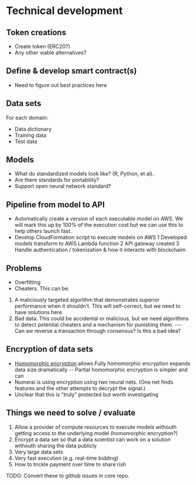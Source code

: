 # Technical development

## Token creations
- Create token (ERC20?)
- Any other viable alternatives?

## Define & develop smart contract(s)
- Need to figure out best practices here

 
## Data sets

For each domain:
- Data dictionary
- Training data
- Test data

## Models
- What do standardized models look like? (R, Python, et al). 
- Are there standards for portability? 
- Support open neural network standard? 

## Pipeline from model to API
- Automatically create a version of each executable model on AWS. We will mark this up by 100% of the execution cost but we can use this to help others launch fast.
- Develop CloudFormation script to execute models on AWS
1 Developed models transform to AWS Lambda function
2 API gateway created
3 Handle authentication / tokenization & how it interacts with blockchaim


## Problems
- Overfitting
- Cheaters. This can be:
1. A maliciously targeted algorithm that demonstrates superior performance when it shouldn't. This will self-correct, but we need to have solutions here.  
2. Bad data. This could be accidental or malicious, but we need algorithms to detect potential cheaters and a mechanism for punishing them. 
--- Can we reverse a transaction through consensus? Is this a bad idea? 


## Encryption of data sets
- [Homomorphic encryption](https://en.wikipedia.org/wiki/Homomorphic_encryption) allows Fully homomorphic encryption expands data size dramatically
-- Partial homomorphic encryption is simpler and can 
- Numerai is using encryption using two neural nets. (One net finds features and the other attempts to decrypt the signal.)
- Unclear that this is "truly" protected but worth investigating


## Things we need to solve / evaluate
1. Allow a provider of compute resources to execute models withouth getting access to the underlying model (homomorphic encryption?)
2. Encrypt a data set so that a data scientist can work on a solution withouth sharing the data publicly
3. Very large data sets
4. Very fast execution (e.g. real-time bidding) 
5. How to trickle payment over time to share rish


TODO: Convert these to github issues in core repo.